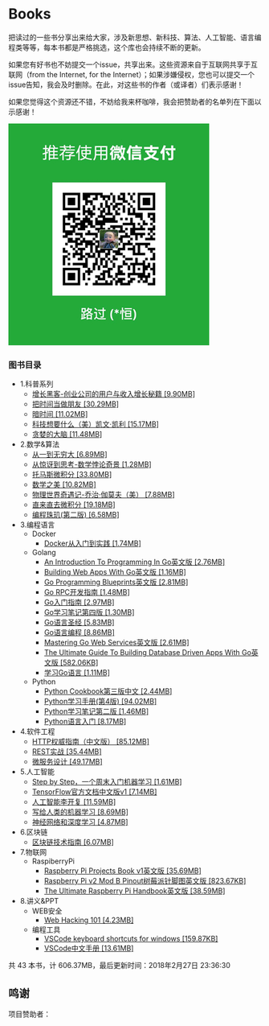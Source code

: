 # Books

把读过的一些书分享出来给大家，涉及新思想、新科技、算法、人工智能、语言编程类等等，每本书都是严格挑选，这个库也会持续不断的更新。

如果您有好书也不妨提交一个issue，共享出来。这些资源来自于互联网共享于互联网（from the Internet, for the Internet）；如果涉嫌侵权，您也可以提交一个issue告知，我会及时删除。在此，对这些书的作者（或译者）们表示感谢！
	
如果您觉得这个资源还不错，不妨给我来杯咖啡，我会把赞助者的名单列在下面以示感谢！

![微信支付](./weixin.jpg)

### 图书目录
* 1.科普系列
  * [增长黑客-创业公司的用户与收入增长秘籍 [9.90MB]](./图书目录/1.科普系列/增长黑客-创业公司的用户与收入增长秘籍.pdf)
  * [把时间当做朋友 [30.29MB]](./图书目录/1.科普系列/把时间当做朋友.pdf)
  * [暗时间 [11.02MB]](./图书目录/1.科普系列/暗时间.pdf)
  * [科技想要什么（美）凯文·凯利 [15.17MB]](./图书目录/1.科普系列/科技想要什么（美）凯文·凯利.pdf)
  * [贪婪的大脑 [11.48MB]](./图书目录/1.科普系列/贪婪的大脑.pdf)
* 2.数学&算法
  * [从一到无穷大 [6.89MB]](./图书目录/2.数学&算法/从一到无穷大.pdf)
  * [从惊讶到思考-数学悖论奇景 [1.28MB]](./图书目录/2.数学&算法/从惊讶到思考-数学悖论奇景.pdf)
  * [托马斯微积分 [33.80MB]](./图书目录/2.数学&算法/托马斯微积分.pdf)
  * [数学之美 [10.82MB]](./图书目录/2.数学&算法/数学之美.pdf)
  * [物理世界奇遇记-乔治·伽莫夫（美） [7.88MB]](./图书目录/2.数学&算法/物理世界奇遇记-乔治·伽莫夫（美）.pdf)
  * [直来直去微积分 [19.18MB]](./图书目录/2.数学&算法/直来直去微积分.pdf)
  * [编程珠玑(第二版) [6.58MB]](./图书目录/2.数学&算法/编程珠玑(第二版).pdf)
* 3.编程语言
  * Docker
    * [Docker从入门到实践 [1.74MB]](./图书目录/3.编程语言/Docker/Docker从入门到实践.pdf)
  * Golang
    * [An Introduction To Programming In Go英文版 [2.76MB]](./图书目录/3.编程语言/Golang/An_Introduction_To_Programming_In_Go英文版.pdf)
    * [Building Web Apps With Go英文版 [1.16MB]](./图书目录/3.编程语言/Golang/Building_Web_Apps_With_Go英文版.pdf)
    * [Go Programming Blueprints英文版 [2.81MB]](./图书目录/3.编程语言/Golang/Go_Programming_Blueprints英文版.pdf)
    * [Go RPC开发指南 [1.48MB]](./图书目录/3.编程语言/Golang/Go_RPC开发指南.pdf)
    * [Go入门指南 [2.97MB]](./图书目录/3.编程语言/Golang/Go入门指南.pdf)
    * [Go学习笔记第四版 [1.30MB]](./图书目录/3.编程语言/Golang/Go学习笔记第四版.pdf)
    * [Go语言圣经 [5.83MB]](./图书目录/3.编程语言/Golang/Go语言圣经.pdf)
    * [Go语言编程 [8.86MB]](./图书目录/3.编程语言/Golang/Go语言编程.pdf)
    * [Mastering Go Web Services英文版 [2.61MB]](./图书目录/3.编程语言/Golang/Mastering_Go_Web_Services英文版.pdf)
    * [The Ultimate Guide To Building Database Driven Apps With Go英文版 [582.06KB]](./图书目录/3.编程语言/Golang/The_Ultimate_Guide_To_Building_Database_Driven_Apps_With_Go英文版.pdf)
    * [学习Go语言 [1.11MB]](./图书目录/3.编程语言/Golang/学习Go语言.pdf)
  * Python
    * [Python Cookbook第三版中文 [2.44MB]](./图书目录/3.编程语言/Python/Python_Cookbook第三版中文.pdf)
    * [Python学习手册(第4版) [94.02MB]](./图书目录/3.编程语言/Python/Python学习手册(第4版).pdf)
    * [Python学习笔记第二版 [1.46MB]](./图书目录/3.编程语言/Python/Python学习笔记第二版.pdf)
    * [Python语言入门 [8.17MB]](./图书目录/3.编程语言/Python/Python语言入门.pdf)
* 4.软件工程
  * [HTTP权威指南（中文版） [85.12MB]](./图书目录/4.软件工程/HTTP权威指南（中文版）.pdf)
  * [REST实战 [35.44MB]](./图书目录/4.软件工程/REST实战.pdf)
  * [微服务设计 [49.17MB]](./图书目录/4.软件工程/微服务设计.pdf)
* 5.人工智能
  * [Step by Step，一个周末入门机器学习 [1.61MB]](./图书目录/5.人工智能/Step_by_Step，一个周末入门机器学习.pdf)
  * [TensorFlow官方文档中文版v1 [7.14MB]](./图书目录/5.人工智能/TensorFlow官方文档中文版v1.2.pdf)
  * [人工智能李开复 [11.59MB]](./图书目录/5.人工智能/人工智能李开复.pdf)
  * [写给人类的机器学习 [8.69MB]](./图书目录/5.人工智能/写给人类的机器学习.pdf)
  * [神经网络和深度学习 [4.87MB]](./图书目录/5.人工智能/神经网络和深度学习.pdf)
* 6.区块链
  * [区块链技术指南 [6.07MB]](./图书目录/6.区块链/区块链技术指南.pdf)
* 7.物联网
  * RaspiberryPi
    * [Raspberry Pi Projects Book v1英文版 [35.69MB]](./图书目录/7.物联网/RaspiberryPi/Raspberry_Pi_Projects_Book_v1英文版.pdf)
    * [Raspberry Pi v2 Mod B Pinout树莓派针脚图英文版 [823.67KB]](./图书目录/7.物联网/RaspiberryPi/Raspberry_Pi_v2_Mod_B_Pinout树莓派针脚图英文版.pdf)
    * [The Ultimate Raspberry Pi Handbook英文版 [38.59MB]](./图书目录/7.物联网/RaspiberryPi/The_Ultimate_Raspberry_Pi_Handbook英文版.pdf)
* 8.讲义&PPT
  * WEB安全
    * [Web Hacking 101 [4.23MB]](./图书目录/8.讲义&PPT/WEB安全/Web_Hacking_101.pdf)
  * 编程工具
    * [VSCode keyboard shortcuts for windows [159.87KB]](./图书目录/8.讲义&PPT/编程工具/VSCode_keyboard_shortcuts_for_windows.pdf)
    * [VSCode中文手册 [13.61MB]](./图书目录/8.讲义&PPT/编程工具/VSCode中文手册.pdf)

共 43 本书，计 606.37MB，最后更新时间：2018年2月27日 23:36:30

## 鸣谢

项目赞助者：
